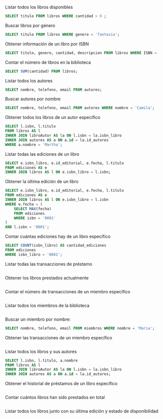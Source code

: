 Listar todos los libros disponibles
```sql
SELECT titulo FROM libros WHERE cantidad > 0 ;
```
Buscar libros por género
```sql
SELECT titulo FROM libros WHERE genero = 'fantasía';
```
Obtener información de un libro por ISBN
```sql
SELECT titulo, genero, cantidad, descripcion FROM libros WHERE ISBN = '0001';
```
Contar el número de libros en la biblioteca
```sql
SELECT SUM(cantidad) FROM libros;
```
Listar todos los autores
```sql
SELECT nombre, telefono, email FROM autores;
```
Buscar autores por nombre
```sql
SELECT nombre, telefono, email FROM autores WHERE nombre = 'Camila';
```
Obtener todos los libros de un autor específico
```sql
SELECT l.isbn, l.titulo
FROM libros AS l
INNER JOIN libroAutor AS la ON l.isbn = la.isbn_libro
INNER JOIN autores AS a ON a.id = la.id_autores
WHERE a.nombre = 'Martha';
```
Listar todas las ediciones de un libro
```sql
SELECT e.isbn_libro, e.id_editorial, e.fecha, l.titulo
FROM ediciones AS e 
INNER JOIN libros AS l ON e.isbn_libro = l.isbn;
```
Obtener la última edición de un libro
```sql
SELECT e.isbn_libro, e.id_editorial, e.fecha, l.titulo
FROM ediciones AS e 
INNER JOIN libros AS l ON e.isbn_libro = l.isbn
WHERE e.fecha = (
    SELECT MAX(fecha)
    FROM ediciones 
    WHERE isbn = '0001'
)
AND l.isbn = '0001';
```
Contar cuántas ediciones hay de un libro específico
```sql
SELECT COUNT(isbn_libro) AS cantidad_ediciones
FROM ediciones
WHERE isbn_libro = '0001';
```
Listar todas las transacciones de préstamo
```sql

```
Obtener los libros prestados actualmente
```sql

```
Contar el número de transacciones de un miembro específico
```sql

```
Listar todos los miembros de la biblioteca
```sql

```
Buscar un miembro por nombre:
```sql
SELECT nombre, telefono, email FROM miembros WHERE nombre = 'Maria';
```
Obtener las transacciones de un miembro específico
```sql

```
Listar todos los libros y sus autores
```sql
SELECT l.isbn, l.titulo, a.nombre
FROM libros AS l
INNER JOIN libroAutor AS la ON l.isbn = la.isbn_libro
INNER JOIN autores AS a ON a.id = la.id_autores;
```
Obtener el historial de préstamos de un libro específico
```sql

```
Contar cuántos libros han sido prestados en total
```sql

```
Listar todos los libros junto con su última edición y estado de disponibilidad
```sql
